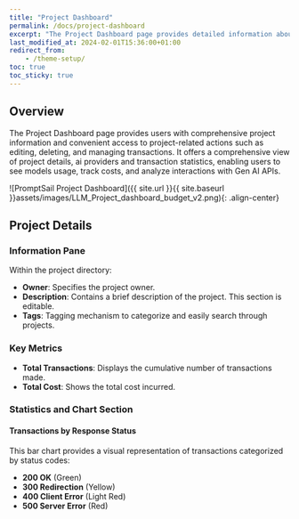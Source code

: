 ```yaml
---
title: "Project Dashboard"
permalink: /docs/project-dashboard
excerpt: "The Project Dashboard page provides detailed information about a specific project"
last_modified_at: 2024-02-01T15:36:00+01:00
redirect_from:
    - /theme-setup/
toc: true
toc_sticky: true
---
```





## Overview

The Project Dashboard page provides users with comprehensive project information and convenient access to project-related actions such as editing, deleting, and managing transactions.  It offers a comprehensive view of project details, ai providers and transaction statistics, enabling users to see models usage, track costs, and analyze interactions with Gen AI APIs.


![PromptSail Project Dashboard]({{ site.url }}{{ site.baseurl }}assets/images/LLM_Project_dashboard_budget_v2.png){: .align-center}


## Project Details

### Information Pane
Within the project directory:
- **Owner**: Specifies the project owner.
- **Description**: Contains a brief description of the project. This section is editable.
- **Tags**: Tagging mechanism to categorize and easily search through projects.

### Key Metrics
- **Total Transactions**: Displays the cumulative number of transactions made.
- **Total Cost**: Shows the total cost incurred.

### Statistics and Chart Section

#### Transactions by Response Status
This bar chart provides a visual representation of transactions categorized by status codes:
- **200 OK** (Green)
- **300 Redirection** (Yellow)
- **400 Client Error** (Light Red)
- **500 Server Error** (Red)



